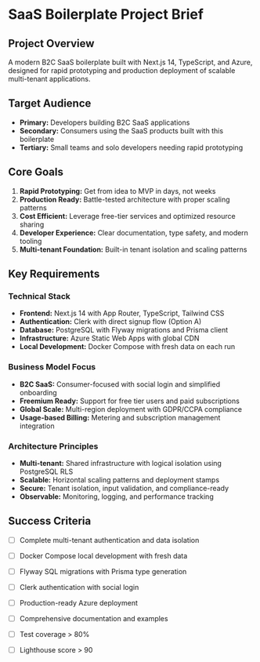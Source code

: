 # SaaS Boilerplate Project Brief

## Project Overview

A modern B2C SaaS boilerplate built with Next.js 14, TypeScript, and Azure, designed for rapid prototyping and production deployment of scalable multi-tenant applications.

## Target Audience

- **Primary:** Developers building B2C SaaS applications
- **Secondary:** Consumers using the SaaS products built with this boilerplate
- **Tertiary:** Small teams and solo developers needing rapid prototyping

## Core Goals

1. **Rapid Prototyping:** Get from idea to MVP in days, not weeks
2. **Production Ready:** Battle-tested architecture with proper scaling patterns
3. **Cost Efficient:** Leverage free-tier services and optimized resource sharing
4. **Developer Experience:** Clear documentation, type safety, and modern tooling
5. **Multi-tenant Foundation:** Built-in tenant isolation and scaling patterns

## Key Requirements

### Technical Stack

- **Frontend:** Next.js 14 with App Router, TypeScript, Tailwind CSS
- **Authentication:** Clerk with direct signup flow (Option A)
- **Database:** PostgreSQL with Flyway migrations and Prisma client
- **Infrastructure:** Azure Static Web Apps with global CDN
- **Local Development:** Docker Compose with fresh data on each run

### Business Model Focus

- **B2C SaaS:** Consumer-focused with social login and simplified onboarding
- **Freemium Ready:** Support for free tier users and paid subscriptions
- **Global Scale:** Multi-region deployment with GDPR/CCPA compliance
- **Usage-based Billing:** Metering and subscription management integration

### Architecture Principles

- **Multi-tenant:** Shared infrastructure with logical isolation using PostgreSQL RLS
- **Scalable:** Horizontal scaling patterns and deployment stamps
- **Secure:** Tenant isolation, input validation, and compliance-ready
- **Observable:** Monitoring, logging, and performance tracking

## Success Criteria

- [ ] Complete multi-tenant authentication and data isolation
- [ ] Docker Compose local development with fresh data
- [ ] Flyway SQL migrations with Prisma type generation
- [ ] Clerk authentication with social login
- [ ] Production-ready Azure deployment
- [ ] Comprehensive documentation and examples
- [ ] Test coverage > 80%
- [ ] Lighthouse score > 90

